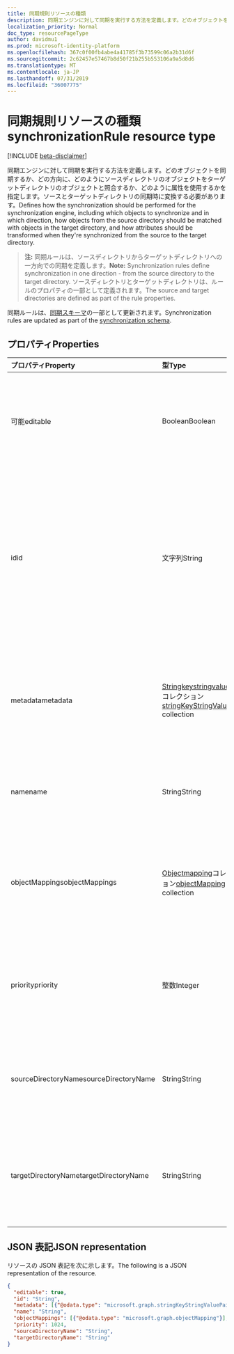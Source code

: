 ```yaml
---
title: 同期規則リソースの種類
description: 同期エンジンに対して同期を実行する方法を定義します。どのオブジェクトを同期するか、どの方向に、どのようにソースディレクトリのオブジェクトをターゲットディレクトリのオブジェクトと照合するか、どのように属性を使用するかを指定します。ソースとターゲットディレクトリの同期時に変換する必要があります。
localization_priority: Normal
doc_type: resourcePageType
author: davidmu1
ms.prod: microsoft-identity-platform
ms.openlocfilehash: 367c0f00fb4abe4a41785f3b73599c06a2b31d6f
ms.sourcegitcommit: 2c62457e57467b8d50f21b255b553106a9a5d8d6
ms.translationtype: MT
ms.contentlocale: ja-JP
ms.lasthandoff: 07/31/2019
ms.locfileid: "36007775"
---
```

# <a name="synchronizationrule-resource-type"></a><span data-ttu-id="6aebc-103">同期規則リソースの種類</span><span class="sxs-lookup"><span data-stu-id="6aebc-103">synchronizationRule resource type</span></span>

[!INCLUDE [beta-disclaimer](../../includes/beta-disclaimer.md)]

<span data-ttu-id="6aebc-104">同期エンジンに対して同期を実行する方法を定義します。どのオブジェクトを同期するか、どの方向に、どのようにソースディレクトリのオブジェクトをターゲットディレクトリのオブジェクトと照合するか、どのように属性を使用するかを指定します。ソースとターゲットディレクトリの同期時に変換する必要があります。</span><span class="sxs-lookup"><span data-stu-id="6aebc-104">Defines how the synchronization should be performed for the synchronization engine, including which objects to synchronize and in which direction, how objects from the source directory should be matched with objects in the target directory, and how attributes should be transformed when they're synchronized from the source to the target directory.</span></span>

><span data-ttu-id="6aebc-105">**注:** 同期ルールは、ソースディレクトリからターゲットディレクトリへの一方向での同期を定義します。</span><span class="sxs-lookup"><span data-stu-id="6aebc-105">**Note:** Synchronization rules define synchronization in one direction - from the source directory to the target directory.</span></span> <span data-ttu-id="6aebc-106">ソースディレクトリとターゲットディレクトリは、ルールのプロパティの一部として定義されます。</span><span class="sxs-lookup"><span data-stu-id="6aebc-106">The source and target directories are defined as part of the rule properties.</span></span>

<span data-ttu-id="6aebc-107">同期ルールは、[同期スキーマ](synchronization-synchronizationschema.md)の一部として更新されます。</span><span class="sxs-lookup"><span data-stu-id="6aebc-107">Synchronization rules are updated as part of the [synchronization schema](synchronization-synchronizationschema.md).</span></span>

## <a name="properties"></a><span data-ttu-id="6aebc-108">プロパティ</span><span class="sxs-lookup"><span data-stu-id="6aebc-108">Properties</span></span>

| <span data-ttu-id="6aebc-109">プロパティ</span><span class="sxs-lookup"><span data-stu-id="6aebc-109">Property</span></span>      | <span data-ttu-id="6aebc-110">型</span><span class="sxs-lookup"><span data-stu-id="6aebc-110">Type</span></span>      | <span data-ttu-id="6aebc-111">説明</span><span class="sxs-lookup"><span data-stu-id="6aebc-111">Description</span></span>    |
|:--------------|:----------|:---------------|
|<span data-ttu-id="6aebc-112">可能</span><span class="sxs-lookup"><span data-stu-id="6aebc-112">editable</span></span>       |<span data-ttu-id="6aebc-113">Boolean</span><span class="sxs-lookup"><span data-stu-id="6aebc-113">Boolean</span></span>    |<span data-ttu-id="6aebc-114">`true`同期ルールをカスタマイズできる場合は、`false`このルールは読み取り専用であり、変更する必要はありません。</span><span class="sxs-lookup"><span data-stu-id="6aebc-114">`true` if the synchronization rule can be customized; `false` if this rule is read-only and should not be changed.</span></span>|
|<span data-ttu-id="6aebc-115">id</span><span class="sxs-lookup"><span data-stu-id="6aebc-115">id</span></span>             |<span data-ttu-id="6aebc-116">文字列</span><span class="sxs-lookup"><span data-stu-id="6aebc-116">String</span></span>     |<span data-ttu-id="6aebc-117">同期ルール識別子。</span><span class="sxs-lookup"><span data-stu-id="6aebc-117">Synchronization rule identifier.</span></span> <span data-ttu-id="6aebc-118">同期エンジンで認識される識別子のいずれかである必要があります。</span><span class="sxs-lookup"><span data-stu-id="6aebc-118">Must be one of the identifiers recognized by the synchronization engine.</span></span> <span data-ttu-id="6aebc-119">サポートされているルール識別子は、API によって返される同期テンプレートにあります。</span><span class="sxs-lookup"><span data-stu-id="6aebc-119">Supported rule identifiers can be found in the synchronization template returned by the API.</span></span>|
|<span data-ttu-id="6aebc-120">metadata</span><span class="sxs-lookup"><span data-stu-id="6aebc-120">metadata</span></span>       |<span data-ttu-id="6aebc-121">[Stringkeystringvaluepair](synchronization-stringkeystringvaluepair.md)コレクション</span><span class="sxs-lookup"><span data-stu-id="6aebc-121">[stringKeyStringValuePair](synchronization-stringkeystringvaluepair.md) collection</span></span> |<span data-ttu-id="6aebc-122">追加の拡張機能のプロパティ。</span><span class="sxs-lookup"><span data-stu-id="6aebc-122">Additional extension properties.</span></span> <span data-ttu-id="6aebc-123">サポートチームによって明示的に指示されていない限り、メタデータ値は変更しないでください。</span><span class="sxs-lookup"><span data-stu-id="6aebc-123">Unless instructed explicitly by the support team, metadata values should not be changed.</span></span>|
|<span data-ttu-id="6aebc-124">name</span><span class="sxs-lookup"><span data-stu-id="6aebc-124">name</span></span>           |<span data-ttu-id="6aebc-125">String</span><span class="sxs-lookup"><span data-stu-id="6aebc-125">String</span></span>     |<span data-ttu-id="6aebc-126">ユーザーが読み取ることができる同期ルールの名前。</span><span class="sxs-lookup"><span data-stu-id="6aebc-126">Human-readable name of the synchronization rule.</span></span> <span data-ttu-id="6aebc-127">null 許容ではありません。</span><span class="sxs-lookup"><span data-stu-id="6aebc-127">Not nullable.</span></span>|
|<span data-ttu-id="6aebc-128">objectMappings</span><span class="sxs-lookup"><span data-stu-id="6aebc-128">objectMappings</span></span> |<span data-ttu-id="6aebc-129">[Objectmapping](synchronization-objectmapping.md)コレクション</span><span class="sxs-lookup"><span data-stu-id="6aebc-129">[objectMapping](synchronization-objectmapping.md) collection</span></span>    |<span data-ttu-id="6aebc-130">ルールでサポートされているオブジェクトマッピングのコレクション。</span><span class="sxs-lookup"><span data-stu-id="6aebc-130">Collection of object mappings supported by the rule.</span></span> <span data-ttu-id="6aebc-131">同期するオブジェクトを同期エンジンに通知します。</span><span class="sxs-lookup"><span data-stu-id="6aebc-131">Tells the synchronization engine which objects should be synchronized.</span></span>|
|<span data-ttu-id="6aebc-132">priority</span><span class="sxs-lookup"><span data-stu-id="6aebc-132">priority</span></span>       |<span data-ttu-id="6aebc-133">整数</span><span class="sxs-lookup"><span data-stu-id="6aebc-133">Integer</span></span>    |<span data-ttu-id="6aebc-134">[同期スキーマ](synchronization-synchronizationschema.md)内の他のルールに対する優先度。</span><span class="sxs-lookup"><span data-stu-id="6aebc-134">Priority relative to other rules in the [synchronizationSchema](synchronization-synchronizationschema.md).</span></span> <span data-ttu-id="6aebc-135">優先度が最も低いルールが最初に処理されます。</span><span class="sxs-lookup"><span data-stu-id="6aebc-135">Rules with the lowest priority number will be processed first.</span></span>|
|<span data-ttu-id="6aebc-136">sourceDirectoryName</span><span class="sxs-lookup"><span data-stu-id="6aebc-136">sourceDirectoryName</span></span>       |<span data-ttu-id="6aebc-137">String</span><span class="sxs-lookup"><span data-stu-id="6aebc-137">String</span></span>    |<span data-ttu-id="6aebc-138">ソースディレクトリの名前。</span><span class="sxs-lookup"><span data-stu-id="6aebc-138">Name of the source directory.</span></span> <span data-ttu-id="6aebc-139">は、[同期スキーマ](synchronization-synchronizationschema.md)のディレクトリ定義のいずれかと一致している必要があります。</span><span class="sxs-lookup"><span data-stu-id="6aebc-139">Must match one of the directory definitions in [synchronizationSchema](synchronization-synchronizationschema.md).</span></span>|
|<span data-ttu-id="6aebc-140">targetDirectoryName</span><span class="sxs-lookup"><span data-stu-id="6aebc-140">targetDirectoryName</span></span>       |<span data-ttu-id="6aebc-141">String</span><span class="sxs-lookup"><span data-stu-id="6aebc-141">String</span></span>    |<span data-ttu-id="6aebc-142">ターゲットディレクトリの名前。</span><span class="sxs-lookup"><span data-stu-id="6aebc-142">Name of the target directory.</span></span> <span data-ttu-id="6aebc-143">は、[同期スキーマ](synchronization-synchronizationschema.md)のディレクトリ定義のいずれかと一致している必要があります。</span><span class="sxs-lookup"><span data-stu-id="6aebc-143">Must match one of the directory definitions in [synchronizationSchema](synchronization-synchronizationschema.md).</span></span>|

## <a name="json-representation"></a><span data-ttu-id="6aebc-144">JSON 表記</span><span class="sxs-lookup"><span data-stu-id="6aebc-144">JSON representation</span></span>

<span data-ttu-id="6aebc-145">リソースの JSON 表記を次に示します。</span><span class="sxs-lookup"><span data-stu-id="6aebc-145">The following is a JSON representation of the resource.</span></span>

<!-- {
  "blockType": "resource",
  "optionalProperties": [

  ],
  "@odata.type": "microsoft.graph.synchronizationRule"
}-->

```json
{
  "editable": true,
  "id": "String",
  "metadata": [{"@odata.type": "microsoft.graph.stringKeyStringValuePair"}],
  "name": "String",
  "objectMappings": [{"@odata.type": "microsoft.graph.objectMapping"}],
  "priority": 1024,
  "sourceDirectoryName": "String",
  "targetDirectoryName": "String"
}

```

<!-- uuid: 8fcb5dbc-d5aa-4681-8e31-b001d5168d79
2015-10-25 14:57:30 UTC -->
<!--
{
  "type": "#page.annotation",
  "description": "synchronizationRule resource",
  "keywords": "",
  "section": "documentation",
  "tocPath": "",
  "suppressions": []
}
-->
